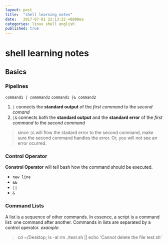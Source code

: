 ```yaml
---
layout: post
title:  "shell learning notes"
date:   2017-07-01 22:13:22 +0800ea
categories: linux shell english
published: true
---
```

# shell learning notes

## Basics

### Pipelines

`command1 | commmand2`
`command1 |& command2`

1. `|` connects the __standard output__ of the _first command_ to the _second comand_
2. `|&` connects both the __standard output__ and the __standard error__ of the _first command_ to the _second command_

> since `|&` will flow the stadard error to the second command,
> make sure the second command handles the error.
> Or, you will not see an error ocurred.

### Control Operator

**Constrol Operator** will tell bash how the command should be executed.

* `new line`
* `&&`
* `||`
* `&`

### Command Lists

A list is a sequence of other commands.
In essence, a script is a command list: one command after another.
Commands in lists are separated by a control operator.
_example_:
> cd ~/Desktop; ls -al
> rm ./test.sh || echo 'Cannot delete the file test.sh'